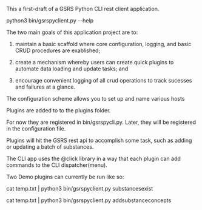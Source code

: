 This a first-draft of a GSRS Python CLI rest client application. 

  python3 bin/gsrspyclient.py --help 
 
The two main goals of this application project are to:

1) maintain a basic scaffold where core configuration, logging, and basic CRUD procedures are exablished;

2) create a mechanism whereby users can create quick plugins to automate data loading and update tasks; and

3) encourage convenient logging of all crud operations to track sucesses and failures at a glance.

The configuration scheme allows you to set up and name various hosts

Plugins are added to to the plugins folder. 

For now they are registered in bin/gsrspycli.py. Later, they will be registered in the configuration file. 

Plugins will hit the GSRS rest api to accomplish some task, such as adding or updating a batch of substances. 


The CLI app uses the @click library in a way that each plugin can add commands to the CLI dispatcher(menu).

Two Demo plugins can currently be run like so: 

  cat temp.txt | python3 bin/gsrspyclient.py substancesexist
  
  cat temp.txt | python3 bin/gsrspyclient.py addsubstanceconcepts


